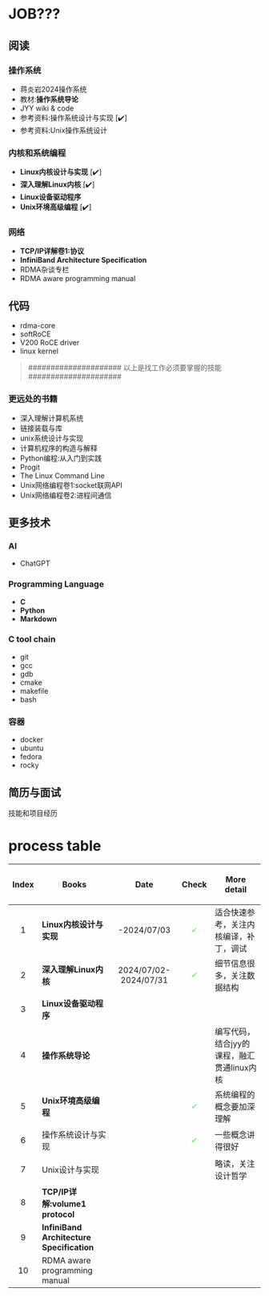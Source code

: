 # JOB???

## 阅读

### 操作系统

- 蒋炎岩2024操作系统
- 教材:**操作系统导论**
- JYY wiki & code
- 参考资料:操作系统设计与实现 [✔️]
- 参考资料:Unix操作系统设计

### 内核和系统编程

- **Linux内核设计与实现** [✔️]
- **深入理解Linux内核** [✔️]
- **Linux设备驱动程序**
- **Unix环境高级编程** [✔️]

### 网络

- **TCP/IP详解卷1:协议**
- **InfiniBand Architecture Specification**
- RDMA杂谈专栏
- RDMA aware programming manual

## 代码

- rdma-core
- softRoCE
- V200 RoCE driver
- linux kernel

> ##################### 以上是找工作必须要掌握的技能 #####################

### 更远处的书籍

- 深入理解计算机系统
- 链接装载与库
- unix系统设计与实现
- 计算机程序的构造与解释
- Python编程:从入门到实践
- Progit
- The Linux Command Line
- Unix网络编程卷1:socket联网API
- Unix网络编程卷2:进程间通信

## 更多技术

### AI

- ChatGPT

### Programming Language

- **C**
- **Python**
- **Markdown**

### C tool chain

- git
- gcc
- gdb
- cmake
- makefile
- bash

### 容器

- docker
- ubuntu
- fedora
- rocky

## 简历与面试

技能和项目经历

# process table

| <p style="text-align:center;">Index</p> | <p style="text-align:center;">Books</p>   | <p style="text-align:center;">Date</p>                  | <p style="text-align:center;">Check</p>             | <p style="text-align:center;">More detail</p> |
|-----------------------------------------|-------------------------------------------|---------------------------------------------------------|-----------------------------------------------------|-----------------------------------------------|
| <p style="text-align:center;">1</p>     | **Linux内核设计与实现**                          | <p style="text-align:center;">-2024/07/03</p>           | <p style="text-align:center;color:lightgreen">✔</p> | 适合快速参考，关注内核编译，补丁，调试                           |
| <p style="text-align:center;">2</p>     | **深入理解Linux内核**                           | <p style="text-align:center;">2024/07/02-2024/07/31</p> | <p style="text-align:center;color:lightgreen">✔</p> | 细节信息很多，关注数据结构                                 |
| <p style="text-align:center;">3</p>     | **Linux设备驱动程序**                           |                                                         |                                                     |                                               |
| <p style="text-align:center;">4</p>     | **操作系统导论**                                    |                                                         |                                                     | 编写代码，结合jyy的课程，融汇贯通linux内核                     |
| <p style="text-align:center;">5</p>     | **Unix环境高级编程**                            |                                                         | <p style="text-align:center;color:lightgreen">✔</p> | 系统编程的概念要加深理解                                  |
| <p style="text-align:center;">6</p>     | 操作系统设计与实现                                 |                                                         | <p style="text-align:center;color:lightgreen">✔</p> | 一些概念讲得很好                                      |
| <p style="text-align:center;">7</p>     | Unix设计与实现                                 |                                                         |                                                     | 略读，关注设计哲学                                     |
| <p style="text-align:center;">8</p>     | **TCP/IP详解:volume1 protocol**             |                                                         |                                                     |                                               |
| <p style="text-align:center;">9</p>     | **InfiniBand Architecture Specification** |                                                         |                                                     |                                               |
| <p style="text-align:center;">10</p>    | RDMA aware programming manual             |                                                         |                                                     |                                               |                                                                                                 |



